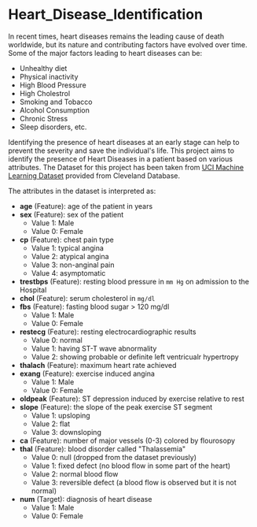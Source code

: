 # Heart_Disease_Identification

In recent times, heart diseases remains the leading cause of death worldwide, but its nature and contributing factors have evolved over time. Some of the major factors leading to heart diseases can be:
* Unhealthy diet
* Physical inactivity
* High Blood Pressure
* High Cholestrol
* Smoking and Tobacco
* Alcohol Consumption
* Chronic Stress
* Sleep disorders, etc.

Identifying the presence of heart diseases at an early stage can help to prevent the severity and save the individual's life. This project aims to identify the presence of Heart Diseases in a patient based on various attributes. The Dataset for this project has been taken from [UCI Machine Learning Dataset](https://archive.ics.uci.edu/dataset/45/heart+disease) provided from Cleveland Database. 

The attributes in the dataset is interpreted as:
- **age** (Feature): age of the patient in years
- **sex** (Feature): sex of the patient 
    - Value 1: Male
    - Value 0: Female
- **cp** (Feature): chest pain type 
    - Value 1: typical angina
    - Value 2: atypical angina
    - Value 3: non-anginal pain 
    - Value 4: asymptomatic
- **trestbps** (Feature): resting blood pressure in `mm Hg` on admission to the Hospital
- **chol** (Feature): serum cholesterol in `mg/dl`
- **fbs** (Feature): fasting blood sugar > 120 mg/dl 
    - Value 1: Male
    - Value 0: Female
- **restecg** (Feature): resting electrocardiographic results
    - Value 0: normal
    - Value 1: having ST-T wave abnormality 
    - Value 2: showing probable or definite left ventricualr hypertropy
- **thalach** (Feature): maximum heart rate achieved
- **exang** (Feature): exercise induced angina
    - Value 1: Male
    - Value 0: Female
- **oldpeak** (Feature): ST depression induced by exercise relative to rest
- **slope** (Feature): the slope of the peak exercise ST segment
    - Value 1: upsloping
    - Value 2: flat
    - Value 3: downsloping
- **ca** (Feature): number of major vessels (0-3) colored by flourosopy
- **thal** (Feature): blood disorder called "Thalassemia"
    - Value 0: null (dropped from the dataset previously)
    - Value 1: fixed defect (no blood flow in some part of the heart)
    - Value 2: normal blood flow
    - Value 3: reversible defect (a blood flow is observed but it is not normal)
- **num** (Target): diagnosis of heart disease 
    - Value 1: Male
    - Value 0: Female